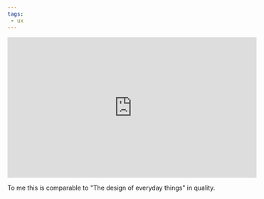 ```yaml
---
tags:
 - ux
---
```

<iframe width="560" height="315" src="https://www.youtube.com/embed/8FpigqfcvlM?si=uzLgnHS9up0dU67x" title="YouTube video player" frameborder="0" allow="accelerometer; autoplay; clipboard-write; encrypted-media; gyroscope; picture-in-picture; web-share" allowfullscreen></iframe>

To me this is comparable to "The design of everyday things" in quality.